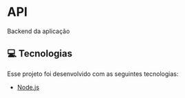 # API

Backend da aplicação

## 💻 Tecnologias

Esse projeto foi desenvolvido com as seguintes tecnologias:

- [Node.js](https://nodejs.org/en/)
